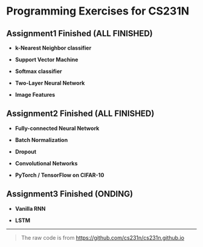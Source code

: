 # Programming Exercises for CS231N

## Assignment1 Finished (ALL FINISHED)

+ **k-Nearest Neighbor classifier**

+ **Support Vector Machine**

+ **Softmax classifier**

+ **Two-Layer Neural Network**

+ **Image Features**

## Assignment2 Finished (ALL FINISHED)

+ **Fully-connected Neural Network**

+ **Batch Normalization**

+ **Dropout**

+ **Convolutional Networks**

+ **PyTorch / TensorFlow on CIFAR-10**

## Assignment3 Finished (ONDING)

+ **Vanilla RNN**

+ **LSTM**

---

>The raw code is from https://github.com/cs231n/cs231n.github.io
